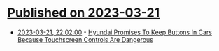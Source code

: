 # [Published on 2023-03-21](index.md)

* [2023-03-21, 22:02:00](https://tech.slashdot.org/story/23/03/21/2112259/hyundai-promises-to-keep-buttons-in-cars-because-touchscreen-controls-are-dangerous?utm_source=rss1.0mainlinkanon&utm_medium=feed) - [Hyundai Promises To Keep Buttons In Cars Because Touchscreen Controls Are Dangerous](https://tech.slashdot.org/story/23/03/21/2112259/hyundai-promises-to-keep-buttons-in-cars-because-touchscreen-controls-are-dangerous?utm_source=rss1.0mainlinkanon&utm_medium=feed)

